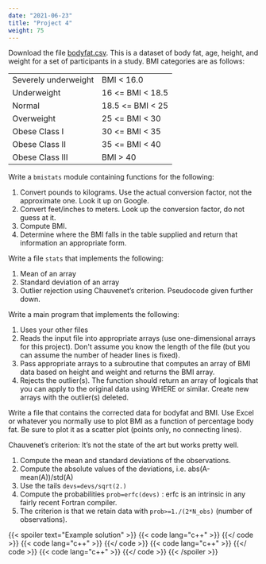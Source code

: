 ```yaml
---
date: "2021-06-23"
title: "Project 4"
weight: 75
---
```


Download the file [bodyfat.csv](data/bodyfat.csv).  This is a dataset of body fat, age, height, and weight for a set of participants in a study. BMI categories are as follows:

|                      |                  |
|----------------------|------------------|
| Severely underweight | BMI < 16.0       |
| Underweight          | 16 <= BMI < 18.5 |
| Normal               | 18.5 <= BMI < 25 |
| Overweight           | 25 <= BMI < 30   |
| Obese Class I        | 30 <= BMI < 35   |
| Obese Class II       | 35 <= BMI < 40   |
| Obese Class III      | BMI > 40         |

Write a `bmistats` module containing functions for the following:
1. Convert pounds to kilograms.  Use the actual conversion factor, not the approximate one.  Look it up on Google.
2. Convert feet/inches to meters.  Look up the conversion factor, do not guess at it.   
3. Compute BMI.
4. Determine where the BMI falls in the table supplied and return that information an appropriate form. 

Write a file `stats` that implements the following:
1. Mean of an array 
2. Standard deviation of an array 
3. Outlier rejection using Chauvenet’s criterion.  Pseudocode given further down.

Write a main program that implements the following:
1. Uses your other files
2. Reads the input file into appropriate arrays (use one-dimensional arrays for this project).  Don't assume you know the length of the file (but you can assume the number of header lines is fixed).  
3. Pass appropriate arrays to a subroutine that computes an array of BMI data based on height and weight and returns the BMI array.
4. Rejects the outlier(s).  The function should return an array of logicals that you can apply to the original data using WHERE or similar.  Create new arrays with the outlier(s) deleted. 

Write a file that contains the corrected data for bodyfat and BMI.  Use Excel or whatever you normally use to plot BMI as a function of percentage body fat. 
Be sure to plot it as a scatter plot (points only, no connecting lines).  

Chauvenet’s criterion: It’s not the state of the art but works pretty well.
1. Compute the mean and standard deviations of the observations.
2. Compute the absolute values of the deviations, i.e. abs(A-mean(A))/std(A)
3. Use the tails `devs=devs/sqrt(2.)`
4. Compute the probabilities `prob=erfc(devs)` : erfc is an intrinsic in any fairly recent Fortran compiler.  
5. The criterion is that we retain data with `prob>=1./(2*N_obs)` (number of observations).

{{< spoiler text="Example solution" >}}
{{< code lang="c++" >}}
    [](/content/courses/cpp-introduction/solns/stats.cxx)
{{</ code >}}
{{< code lang="c++" >}}
    [](/content/courses/cpp-introduction/solns/bmistats.h)
{{</ code >}}
{{< code lang="c++" >}}
    [](/content/courses/cpp-introduction/solns/bmistats.cxx)
{{</ code >}}
{{< code lang="c++" >}}
    [](/content/courses/cpp-introduction/solns/bmi.cxx)
{{</ code >}}
{{< /spoiler >}}
